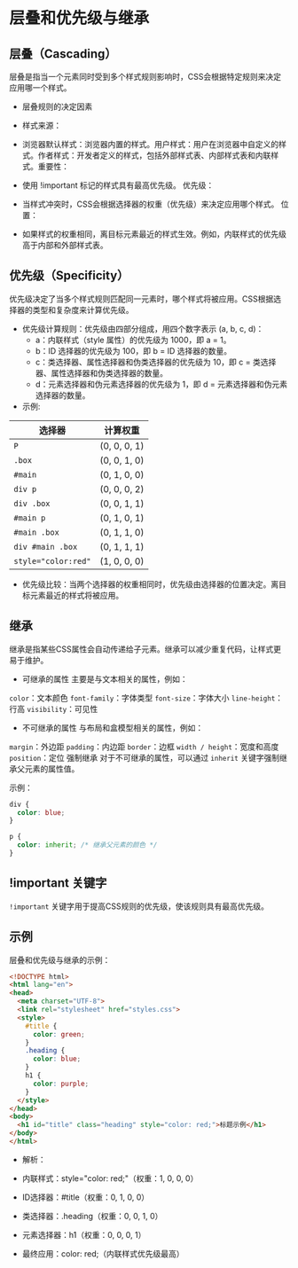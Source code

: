 # 层叠和优先级与继承
##  层叠（Cascading）

层叠是指当一个元素同时受到多个样式规则影响时，CSS会根据特定规则来决定应用哪一个样式。

- 层叠规则的决定因素
- 样式来源：

- 浏览器默认样式：浏览器内置的样式。用户样式：用户在浏览器中自定义的样式。作者样式：开发者定义的样式，包括外部样式表、内部样式表和内联样式。重要性：

- 使用 !important 标记的样式具有最高优先级。
优先级：

- 当样式冲突时，CSS会根据选择器的权重（优先级）来决定应用哪个样式。
位置：

- 如果样式的权重相同，离目标元素最近的样式生效。例如，内联样式的优先级高于内部和外部样式表。

##  优先级（Specificity）
优先级决定了当多个样式规则匹配同一元素时，哪个样式将被应用。CSS根据选择器的类型和复杂度来计算优先级。
- 优先级计算规则：优先级由四部分组成，用四个数字表示 (a, b, c, d)：
    - a：内联样式（style 属性）的优先级为 1000，即 a = 1。
    - b：ID 选择器的优先级为 100，即 b = ID 选择器的数量。
    - c：类选择器、属性选择器和伪类选择器的优先级为 10，即 c = 类选择器、属性选择器和伪类选择器的数量。
    - d：元素选择器和伪元素选择器的优先级为 1，即 d = 元素选择器和伪元素选择器的数量。
- 示例:
<!-- 表格 -->
| 选择器 | 计算权重 |
| --- | --- |
| `P` | (0, 0, 0, 1) |
| `.box` | (0, 0, 1, 0) |
| `#main` | (0, 1, 0, 0) |
| `div p`| (0, 0, 0, 2) |
| `div .box` | (0, 0, 1, 1) |
| `#main p` | (0, 1, 0, 1) |
| `#main .box` | (0, 1, 1, 0) |
| `div #main .box` | (0, 1, 1, 1) |
| `style="color:red"`| (1, 0, 0, 0) |
- 优先级比较：当两个选择器的权重相同时，优先级由选择器的位置决定。离目标元素最近的样式将被应用。

## 继承
继承是指某些CSS属性会自动传递给子元素。继承可以减少重复代码，让样式更易于维护。

- 可继承的属性
主要是与文本相关的属性，例如：

`color`：文本颜色
`font-family`：字体类型
`font-size`：字体大小
`line-height`：行高
`visibility`：可见性
- 不可继承的属性
与布局和盒模型相关的属性，例如：

`margin`：外边距
`padding`：内边距
`border`：边框
`width / height`：宽度和高度
`position`：定位
强制继承
对于不可继承的属性，可以通过 `inherit` 关键字强制继承父元素的属性值。

示例：
```css
div {
  color: blue;
}

p {
  color: inherit; /* 继承父元素的颜色 */
}
```
## !important 关键字
`!important` 关键字用于提高CSS规则的优先级，使该规则具有最高优先级。

## 示例
层叠和优先级与继承的示例：
```html
<!DOCTYPE html>
<html lang="en">
<head>
  <meta charset="UTF-8">
  <link rel="stylesheet" href="styles.css">
  <style>
    #title {
      color: green;
    }
    .heading {
      color: blue;
    }
    h1 {
      color: purple;
    }
  </style>
</head>
<body>
  <h1 id="title" class="heading" style="color: red;">标题示例</h1>
</body>
</html>
```
- 解析：

- 内联样式：style="color: red;"（权重：1, 0, 0, 0）
- ID选择器：#title（权重：0, 1, 0, 0）
- 类选择器：.heading（权重：0, 0, 1, 0）
- 元素选择器：h1（权重：0, 0, 0, 1）
- 最终应用：color: red;（内联样式优先级最高）

